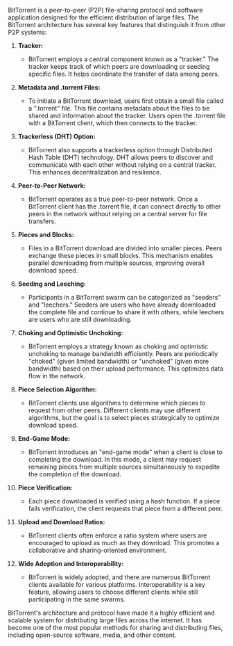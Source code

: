 BitTorrent is a peer-to-peer (P2P) file-sharing protocol and software application designed for the efficient distribution of large files. The BitTorrent architecture has several key features that distinguish it from other P2P systems:

1. **Tracker:**
   - BitTorrent employs a central component known as a "tracker." The tracker keeps track of which peers are downloading or seeding specific files. It helps coordinate the transfer of data among peers.

2. **Metadata and .torrent Files:**
   - To initiate a BitTorrent download, users first obtain a small file called a ".torrent" file. This file contains metadata about the files to be shared and information about the tracker. Users open the .torrent file with a BitTorrent client, which then connects to the tracker.

3. **Trackerless (DHT) Option:**
   - BitTorrent also supports a trackerless option through Distributed Hash Table (DHT) technology. DHT allows peers to discover and communicate with each other without relying on a central tracker. This enhances decentralization and resilience.

4. **Peer-to-Peer Network:**
   - BitTorrent operates as a true peer-to-peer network. Once a BitTorrent client has the .torrent file, it can connect directly to other peers in the network without relying on a central server for file transfers.

5. **Pieces and Blocks:**
   - Files in a BitTorrent download are divided into smaller pieces. Peers exchange these pieces in small blocks. This mechanism enables parallel downloading from multiple sources, improving overall download speed.

6. **Seeding and Leeching:**
   - Participants in a BitTorrent swarm can be categorized as "seeders" and "leechers." Seeders are users who have already downloaded the complete file and continue to share it with others, while leechers are users who are still downloading.

7. **Choking and Optimistic Unchoking:**
   - BitTorrent employs a strategy known as choking and optimistic unchoking to manage bandwidth efficiently. Peers are periodically "choked" (given limited bandwidth) or "unchoked" (given more bandwidth) based on their upload performance. This optimizes data flow in the network.

8. **Piece Selection Algorithm:**
   - BitTorrent clients use algorithms to determine which pieces to request from other peers. Different clients may use different algorithms, but the goal is to select pieces strategically to optimize download speed.

9. **End-Game Mode:**
   - BitTorrent introduces an "end-game mode" when a client is close to completing the download. In this mode, a client may request remaining pieces from multiple sources simultaneously to expedite the completion of the download.

10. **Piece Verification:**
    - Each piece downloaded is verified using a hash function. If a piece fails verification, the client requests that piece from a different peer.

11. **Upload and Download Ratios:**
    - BitTorrent clients often enforce a ratio system where users are encouraged to upload as much as they download. This promotes a collaborative and sharing-oriented environment.

12. **Wide Adoption and Interoperability:**
    - BitTorrent is widely adopted, and there are numerous BitTorrent clients available for various platforms. Interoperability is a key feature, allowing users to choose different clients while still participating in the same swarms.

BitTorrent's architecture and protocol have made it a highly efficient and scalable system for distributing large files across the internet. It has become one of the most popular methods for sharing and distributing files, including open-source software, media, and other content.
